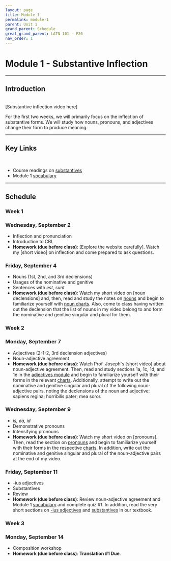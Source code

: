 ```yaml
---
layout: page
title: Module 1
permalink: module-1
parent: Unit 1
grand_parent: Schedule
great_grand_parent: LATN 101 - F20
nav_order: 1
---
```


# Module 1 - Substantive Inflection

***

## Introduction
&nbsp;  
[Substantive inflection video here]

For the first two weeks, we will primarily focus on the inflection of substantive forms. We will study how nouns, pronouns, and adjectives change their form to produce meaning.

***

## Key Links
&nbsp;
- Course readings on [substantives](https://lingualatina.github.io/textbook/presentation/01-nouns-adjs-pron/)
- Module 1 [vocabulary](https://lingualatina.github.io/textbook/vocabulary/01-nouns-adjs-pron/)

***

## Schedule

### Week 1

### Wednesday, September 2
- Inflection and pronunciation
- Introduction to CBL
- **Homework (due before class)**: [Explore the website carefully]. Watch my [short video] on inflection and come prepared to ask questions.

### Friday, September 4
- Nouns (1st, 2nd, and 3rd declensions)
- Usages of the nominative and genitive
- Sentences with *est*, *sunt*
- **Homework (due before class)**:  Watch my short video on [noun declensions] and, then, read and study the notes on [nouns](https://lingualatina.github.io/textbook/presentation/01-nouns-adjs-pron/nouns/) and begin to familiarize yourself with [noun charts](https://lingualatina.github.io/textbook/reference/nouns-paradigms/). Also, come to class having written out the declension that the list of nouns in my video belong to and form the nominative and genitive singular and plural for them.

### Week 2

### Monday, September 7
- Adjectives (2-1-2, 3rd declension adjectives)
- Noun-adjective agreement
- **Homework (due before class)**: Watch Prof. Joseph's [short video] about noun-adjective agreement. Then, read and study sections 1a, 1c, 1d, and 1e in the [adjectives module](https://lingualatina.github.io/textbook/presentation/01-nouns-adjs-pron/adjectives/) and begin to familiarize yourself with their forms in the relevant [charts](https://lingualatina.github.io/textbook/reference/adjectives-paradigms/). Additionally, attempt to write out the nominative and genitive singular and plural of the following noun-adjective pairs, noting the declensions of the noun and adjective: sapiens regina; horribilis pater; mea soror.

### Wednesday, September 9
- *is, ea, id*
- Demonstrative pronouns
- Intensifying pronouns
- **Homework (due before class)**: Watch my short video on [pronouns]. Then, read the section on [pronouns](https://lingualatina.github.io/textbook/presentation/01-nouns-adjs-pron/pronouns/#pronouns) and begin to familiarize yourself with their forms in the respective [charts](https://lingualatina.github.io/textbook/reference/pronouns-paradigms/#pronouns---paradigms). In addition, write out the nominative and genitive singular and plural of the noun-adjective pairs at the end of my video.

### Friday, September 11
- -ius adjectives
- Substantives
- Review
- **Homework (due before class)**: Review noun-adjective agreement and Module 1 [vocabulary](https://lingualatina.github.io/textbook/vocabulary/01-nouns-adjs-pron/) and complete quiz #1. In addition, read the very short sections on [-ius adjectives](https://lingualatina.github.io/textbook/presentation/01-nouns-adjs-pron/adjectives/#2-1-2--%C4%ABus-adjectives) and [substantives](https://lingualatina.github.io/textbook/presentation/01-nouns-adjs-pron/adjectives/#substantives) in our textbook.

### Week 3

### Monday, September 14
- Composition workshop
- **Homework (due before class)**: **Translation #1 Due**.  
